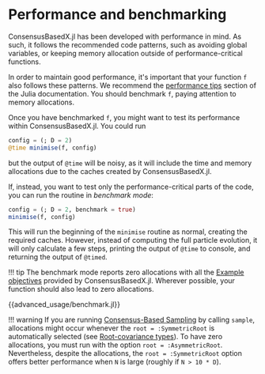 # Performance and benchmarking

ConsensusBasedX.jl has been developed with performance in mind. As such, it follows the recommended code patterns, such as avoiding global variables, or keeping memory allocation outside of performance-critical functions.

In order to maintain good performance, it's important that your function `f` also follows these patterns. We recommend the [performance tips](https://docs.julialang.org/en/v1/manual/performance-tips/) section of the Julia documentation. You should benchmark `f`, paying attention to memory allocations.

Once you have benchmarked `f`, you might want to test its performance within ConsensusBasedX.jl. You could run
```julia
config = (; D = 2)
@time minimise(f, config)
```
but the output of `@time` will be noisy, as it will include the time and memory allocations due to the caches created by ConsensusBasedX.jl. 

If, instead, you want to test only the performance-critical parts of the code, you can run the routine in *benchmark mode*:
```julia
config = (; D = 2, benchmark = true)
minimise(f, config)
```
This will run the beginning of the `minimise` routine as normal, creating the required caches. However, instead of computing the full particle evolution, it will only calculate a few steps, printing the output of `@time` to console, and returning the output of `@timed`.

!!! tip
    The benchmark mode reports zero allocations with all the [Example objectives](@ref) provided by ConsensusBasedX.jl. Wherever possible, your function should also lead to zero allocations.

{{advanced_usage/benchmark.jl}}

!!! warning
    If you are running [Consensus-Based Sampling](@ref) by calling `sample`, allocations might occur whenever the `root = :SymmetricRoot` is automatically selected (see [Root-covariance types](@ref)). To have zero allocations, you must run with the option `root = :AsymmetricRoot`. Nevertheless, despite the allocations, the `root = :SymmetricRoot` option offers better performance when `N` is large (roughly if `N > 10 * D`).
